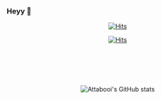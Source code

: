 ### Heyy 👋  
<div align=center>
  
[![Hits](https://hits.seeyoufarm.com/api/count/incr/badge.svg?url=https%3A%2F%2Fgithub.com%2Fattabooi%2Fhit-counter&count_bg=%23000000&title_bg=%23000000&icon=ghostery.svg&icon_color=%23FFFFFF&title=github&edge_flat=false)](https://hits.seeyoufarm.com) 


[![Hits](https://hits.seeyoufarm.com/api/count/incr/badge.svg?url=https%3A%2F%2Fvelog.io%2F%40ex0831&count_bg=%23000000&title_bg=%23000000&icon=rabbitmq.svg&icon_color=%23FFFFFF&title=velog&edge_flat=false)](https://hits.seeyoufarm.com)

<br>
<br>
<br>
<br>

![Attabooi's GitHub stats](https://github-readme-stats.vercel.app/api?username=Attabooi&show_icons=true&theme=synthwave)



</div>

<!--
**attabooi/attabooi** is a ✨ _special_ ✨ repository because its `README.md` (this file) appears on your GitHub profile.

Here are some ideas to get you started:

- 🔭 I’m currently working on ...
- 🌱 I’m currently learning ...
- 👯 I’m looking to collaborate on ...
- 🤔 I’m looking for help with ...
- 💬 Ask me about ...
- 📫 How to reach me: ...
- 😄 Pronouns: ...
- ⚡ Fun fact: ...
--->
